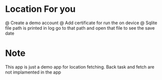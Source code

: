 #  Location For you

@ Create a demo account 
@ Add certificate for run the on device 
@ Sqlite file path is printed in log go to that path and open that file to see the save date 


# Note 

This app is just a demo app for location fetching. 
Back task and fetch are not implamented in the app 


